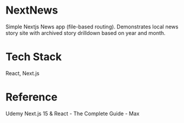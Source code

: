 # NextNews
Simple Nextjs News app (file-based routing). 
Demonstrates local news story site with archived story drilldown based on year and month.

# Tech Stack
React, Next.js 

# Reference
Udemy Next.js 15 & React - The Complete Guide - Max
